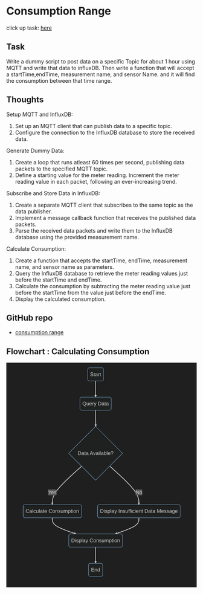 # Consumption Range

click up task: [here](https://app.clickup.com/t/85zt9qm22)

## Task

Write a dummy script to post data on a specific Topic for about 1 hour using MQTT and write that data to influxDB. Then write a function that will accept a startTime,endTime, measurement name, and sensor Name. and it will find the consumption between that time range.

## Thoughts

Setup MQTT and InfluxDB:

1. Set up an MQTT client that can publish data to a specific topic.
2. Configure the connection to the InfluxDB database to store the received data.

Generate Dummy Data:

1. Create a loop that runs atleast 60 times per second, publishing data packets to the specified MQTT topic.
2. Define a starting value for the meter reading.
   Increment the meter reading value in each packet, following an ever-increasing trend.

Subscribe and Store Data in InfluxDB:

1. Create a separate MQTT client that subscribes to the same topic as the data publisher.
2. Implement a message callback function that receives the published data packets.
3. Parse the received data packets and write them to the InfluxDB database using the provided measurement name.

Calculate Consumption:

1. Create a function that accepts the startTime, endTime, measurement name, and sensor name as parameters.
2. Query the InfluxDB database to retrieve the meter reading values just before the startTime and endTime.
3. Calculate the consumption by subtracting the meter reading value just before the startTime from the value just before the endTime.
4. Display the calculated consumption.

## GitHub repo

- [consumption range](https://github.com/shubham-am-i/consumption-range)

## Flowchart : Calculating Consumption

![](images/flowchart.png)

